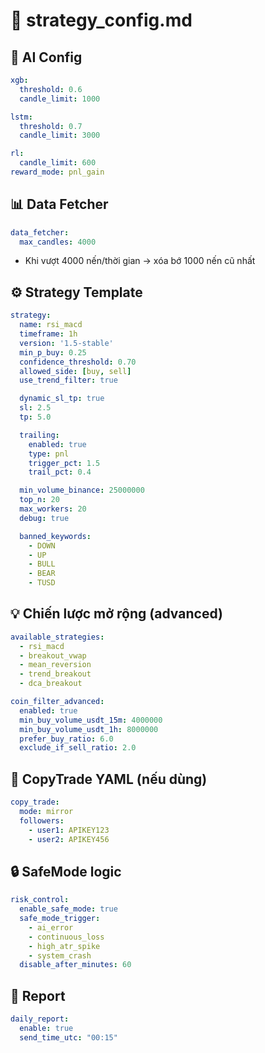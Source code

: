 # 📘 strategy_config.md

## 🧠 AI Config

```yaml
xgb:
  threshold: 0.6
  candle_limit: 1000

lstm:
  threshold: 0.7
  candle_limit: 3000

rl:
  candle_limit: 600
reward_mode: pnl_gain
```

## 📊 Data Fetcher

```yaml
data_fetcher:
  max_candles: 4000
```

- Khi vượt 4000 nến/thời gian → xóa bớ 1000 nến cũ nhất

## ⚙️ Strategy Template

```yaml
strategy:
  name: rsi_macd
  timeframe: 1h
  version: '1.5-stable'
  min_p_buy: 0.25
  confidence_threshold: 0.70
  allowed_side: [buy, sell]
  use_trend_filter: true

  dynamic_sl_tp: true
  sl: 2.5
  tp: 5.0

  trailing:
    enabled: true
    type: pnl
    trigger_pct: 1.5
    trail_pct: 0.4

  min_volume_binance: 25000000
  top_n: 20
  max_workers: 20
  debug: true

  banned_keywords:
    - DOWN
    - UP
    - BULL
    - BEAR
    - TUSD
```

## 💡 Chiến lược mở rộng (advanced)

```yaml
available_strategies:
  - rsi_macd
  - breakout_vwap
  - mean_reversion
  - trend_breakout
  - dca_breakout

coin_filter_advanced:
  enabled: true
  min_buy_volume_usdt_15m: 4000000
  min_buy_volume_usdt_1h: 8000000
  prefer_buy_ratio: 6.0
  exclude_if_sell_ratio: 2.0
```

## 🔁 CopyTrade YAML (nếu dùng)

```yaml
copy_trade:
  mode: mirror
  followers:
    - user1: APIKEY123
    - user2: APIKEY456
```

## 🔒 SafeMode logic

```yaml
risk_control:
  enable_safe_mode: true
  safe_mode_trigger:
    - ai_error
    - continuous_loss
    - high_atr_spike
    - system_crash
  disable_after_minutes: 60
```

## 📆 Report

```yaml
daily_report:
  enable: true
  send_time_utc: "00:15"
```

